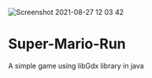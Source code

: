 ![Screenshot 2021-08-27 12 03 42](https://user-images.githubusercontent.com/50716398/131084827-b6d7cf0a-bd61-4382-b33a-b56ce183c59a.png)
# Super-Mario-Run
A simple game using libGdx library  in java

